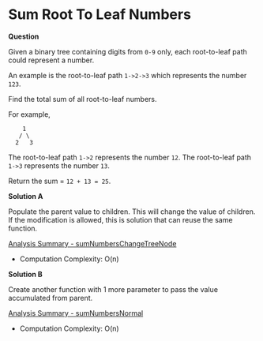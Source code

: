 # Sum Root To Leaf Numbers

<strong>Question</strong>

Given a binary tree containing digits from `0-9` only, each root-to-leaf path could represent a number.

An example is the root-to-leaf path `1->2->3` which represents the number `123`.

Find the total sum of all root-to-leaf numbers.

For example,

		1
	   / \
	  2   3
The root-to-leaf path `1->2` represents the number `12`.
The root-to-leaf path `1->3` represents the number `13`.

Return the sum = `12 + 13 = 25`.

<strong>Solution A</strong>

Populate the parent value to children. This will change the value of children.
If the modification is allowed, this is solution that can reuse the same function. 

[Analysis Summary - sumNumbersChangeTreeNode](https://github.com/RaysonYeungHK/problem_solving/tree/master/LeetCode/src/com/codepicker/exercise/sumroottoleafnumbers/test_results_change_treenode.jpg)

- Computation Complexity: O(n)

<strong>Solution B</strong>

Create another function with 1 more parameter to pass the value accumulated from parent.

[Analysis Summary - sumNumbersNormal](https://github.com/RaysonYeungHK/problem_solving/tree/master/LeetCode/src/com/codepicker/exercise/sumroottoleafnumbers/test_results_normal.jpg)

- Computation Complexity: O(n)
